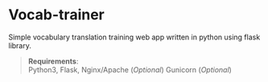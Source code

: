 Vocab-trainer
=========
Simple vocabulary translation training web app written in python using flask library.

><b>Requirements</b>:<br>
>Python3,
>Flask,
>Nginx/Apache (<i>Optional</i>)
>Gunicorn (<i>Optional</i>)
